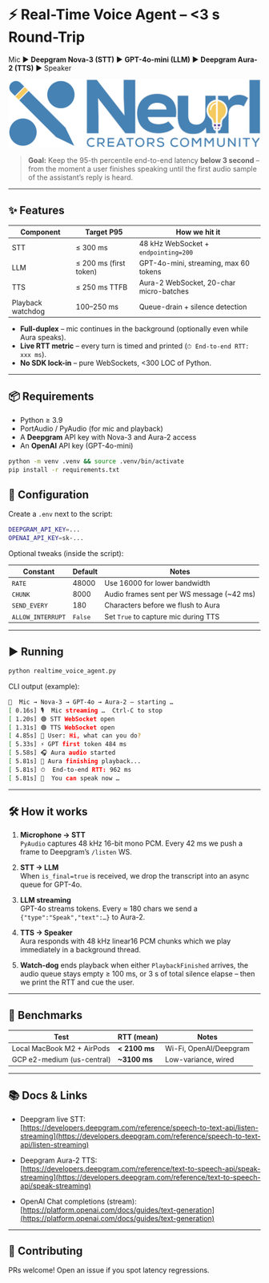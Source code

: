 # ⚡ Real-Time Voice Agent – <3 s Round-Trip

Mic ▶ **Deepgram Nova-3 (STT)** ▶ **GPT-4o-mini (LLM)** ▶ **Deepgram Aura-2 (TTS)** ▶ Speaker

<p align="center">
<img src="https://raw.githubusercontent.com/Neurl-LLC/voice_ai_stack_deepgram/refs/heads/main/neurl_creators_community.png" width="640">
</p>

> **Goal:** Keep the 95-th percentile end-to-end latency **below 3 second** – from the moment a user finishes speaking until the first audio sample of the assistant’s reply is heard.

---

## ✨ Features

| Component | Target P95 | How we hit it |
|-----------|------------|---------------|
| STT | ≤ 300 ms | 48 kHz WebSocket + `endpointing=200` |
| LLM | ≤ 200 ms (first token) | GPT-4o-mini, streaming, max 60 tokens |
| TTS | ≤ 250 ms TTFB | Aura-2 WebSocket, 20-char micro-batches |
| Playback watchdog | 100–250 ms | Queue-drain + silence detection |

* **Full-duplex** – mic continues in the background (optionally even while Aura speaks).  
* **Live RTT metric** – every turn is timed and printed (`⏱ End-to-end RTT: xxx ms`).  
* **No SDK lock-in** – pure WebSockets, <300 LOC of Python.

---

## 📦 Requirements

* Python ≥ 3.9  
* PortAudio / PyAudio (for mic and playback)  
* A **Deepgram** API key with Nova-3 and Aura-2 access  
* An **OpenAI** API key (GPT-4o-mini)

```bash
python -m venv .venv && source .venv/bin/activate
pip install -r requirements.txt
```

## **🔧 Configuration**

Create a `.env` next to the script:

```bash
DEEPGRAM_API_KEY=...
OPENAI_API_KEY=sk-...
```

Optional tweaks (inside the script):

| Constant | Default | Notes |
| ----- | ----- | ----- |
| `RATE` | 48000 | Use 16000 for lower bandwidth |
| `CHUNK` | 8000 | Audio frames sent per WS message (\~42 ms) |
| `SEND_EVERY` | 180 | Characters before we flush to Aura |
| `ALLOW_INTERRUPT` | `False` | Set `True` to capture mic during TTS |

---

## **▶ Running**

```python
python realtime_voice_agent.py
```

CLI output (example):

```bash
🔗  Mic → Nova-3 → GPT-4o → Aura-2 – starting …
[ 0.16s] 🎙  Mic streaming …  Ctrl-C to stop
[ 1.20s] 🟢 STT WebSocket open
[ 1.31s] 🟢 TTS WebSocket open
[ 4.85s] 📝 User: Hi, what can you do?
[ 5.33s] ⚡ GPT first token 484 ms
[ 5.58s] 🎧 Aura audio started
[ 5.81s] 🌊 Aura finishing playback...
[ 5.81s] ⏱  End-to-end RTT: 962 ms
[ 5.81s] 🎤  You can speak now …
```

---

## **🛠 How it works**

1. **Microphone → STT**  
    `PyAudio` captures 48 kHz 16-bit mono PCM. Every 42 ms we push a frame to Deepgram’s `/listen` WS.

2. **STT → LLM**  
    When `is_final=true` is received, we drop the transcript into an async queue for GPT-4o.

3. **LLM streaming**  
    GPT-4o streams tokens. Every ≈ 180 chars we send a `{"type":"Speak","text":…}` to Aura-2.

4. **TTS → Speaker**  
    Aura responds with 48 kHz linear16 PCM chunks which we play immediately in a background thread.

5. **Watch-dog** ends playback when either `PlaybackFinished` arrives, the audio queue stays empty ≥ 100 ms, or 3 s of total silence elapse – then we print the RTT and cue the user.

---

## **🧪 Benchmarks**

| Test | RTT (mean) | Notes |
| ----- | ----- | ----- |
| Local MacBook M2 \+ AirPods | **\< 2100 ms** | Wi-Fi, OpenAI/Deepgram |
| GCP e2-medium (us-central) | **\~3100 ms** | Low-variance, wired |

---

## **📚 Docs & Links**

* Deepgram live STT: [https://developers.deepgram.com/reference/speech-to-text-api/listen-streaming](https://developers.deepgram.com/reference/speech-to-text-api/listen-streaming)

* Deepgram Aura-2 TTS: [https://developers.deepgram.com/reference/text-to-speech-api/speak-streaming](https://developers.deepgram.com/reference/text-to-speech-api/speak-streaming)

* OpenAI Chat completions (stream): [https://platform.openai.com/docs/guides/text-generation](https://platform.openai.com/docs/guides/text-generation)

---

## **🤝 Contributing**

PRs welcome\! Open an issue if you spot latency regressions.
